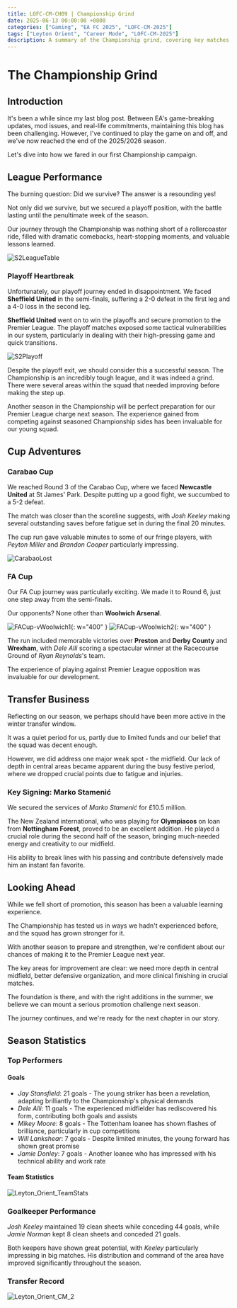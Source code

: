 ```yaml
---
title: LOFC-CM-CH09 | Championship Grind
date: 2025-06-13 00:00:00 +0800
categories: ["Gaming", "EA FC 2025", "LOFC-CM-2025"]
tags: ["Leyton Orient", "Career Mode", "LOFC-CM-2025"]
description: A summary of the Championship grind, covering key matches, player performances, and season outcomes for LOFC-CM-CH09.
---
```

# The Championship Grind

## Introduction

It's been a while since my last blog post. Between EA's game-breaking updates, mod issues, and real-life commitments, maintaining this blog has been challenging. However, I've continued to play the game on and off, and we've now reached the end of the 2025/2026 season.

Let's dive into how we fared in our first Championship campaign.

## League Performance

The burning question: Did we survive? The answer is a resounding yes!

Not only did we survive, but we secured a playoff position, with the battle lasting until the penultimate week of the season.

Our journey through the Championship was nothing short of a rollercoaster ride, filled with dramatic comebacks, heart-stopping moments, and valuable lessons learned.

![S2LeagueTable](/assets/img/LOFC-CM-CH09/S2LeagueTable.png)

### Playoff Heartbreak

Unfortunately, our playoff journey ended in disappointment. We faced **Sheffield United** in the semi-finals, suffering a 2-0 defeat in the first leg and a 4-0 loss in the second leg.

**Sheffield United** went on to win the playoffs and secure promotion to the Premier League. The playoff matches exposed some tactical vulnerabilities in our system, particularly in dealing with their high-pressing game and quick transitions.

![S2Playoff](/assets/img/LOFC-CM-CH09/S2Playoff.png)

Despite the playoff exit, we should consider this a successful season. The Championship is an incredibly tough league, and it was indeed a grind. There were several areas within the squad that needed improving before making the step up.

Another season in the Championship will be perfect preparation for our Premier League charge next season. The experience gained from competing against seasoned Championship sides has been invaluable for our young squad.

## Cup Adventures

### Carabao Cup

We reached Round 3 of the Carabao Cup, where we faced **Newcastle United** at St James' Park. Despite putting up a good fight, we succumbed to a 5-2 defeat.

The match was closer than the scoreline suggests, with *Josh Keeley* making several outstanding saves before fatigue set in during the final 20 minutes.

The cup run gave valuable minutes to some of our fringe players, with *Peyton Miller* and *Brandon Cooper* particularly impressing.

![CarabaoLost](/assets/img/LOFC-CM-CH09/CarabaoLost.png)

### FA Cup

Our FA Cup journey was particularly exciting. We made it to Round 6, just one step away from the semi-finals.

Our opponents? None other than **Woolwich Arsenal**.

![FACup-vWoolwich1](/assets/img/LOFC-CM-CH09/FACup-vWoolwich1.png){: w="400" } 
![FACup-vWoolwich2](/assets/img/LOFC-CM-CH09/FACup-vWoolwich2.png){: w="400" }

The run included memorable victories over **Preston** and **Derby County** and **Wrexham**, with *Dele Alli* scoring a spectacular winner at the Racecourse Ground of *Ryan Reynolds*'s team.

The experience of playing against Premier League opposition was invaluable for our development.

## Transfer Business

Reflecting on our season, we perhaps should have been more active in the winter transfer window.

It was a quiet period for us, partly due to limited funds and our belief that the squad was decent enough.

However, we did address one major weak spot - the midfield. Our lack of depth in central areas became apparent during the busy festive period, where we dropped crucial points due to fatigue and injuries.

### Key Signing: Marko Stamenić

We secured the services of *Marko Stamenić* for £10.5 million.

The New Zealand international, who was playing for **Olympiacos** on loan from **Nottingham Forest**, proved to be an excellent addition. He played a crucial role during the second half of the season, bringing much-needed energy and creativity to our midfield.

His ability to break lines with his passing and contribute defensively made him an instant fan favorite.

## Looking Ahead

While we fell short of promotion, this season has been a valuable learning experience.

The Championship has tested us in ways we hadn't experienced before, and the squad has grown stronger for it.

With another season to prepare and strengthen, we're confident about our chances of making it to the Premier League next year.

The key areas for improvement are clear: we need more depth in central midfield, better defensive organization, and more clinical finishing in crucial matches.

The foundation is there, and with the right additions in the summer, we believe we can mount a serious promotion challenge next season.

The journey continues, and we're ready for the next chapter in our story.

## Season Statistics

### Top Performers

#### Goals

- *Jay Stansfield*: 21 goals - The young striker has been a revelation, adapting brilliantly to the Championship's physical demands
- *Dele Alli*: 11 goals - The experienced midfielder has rediscovered his form, contributing both goals and assists
- *Mikey Moore*: 8 goals - The Tottenham loanee has shown flashes of brilliance, particularly in cup competitions
- *Will Lankshear*: 7 goals - Despite limited minutes, the young forward has shown great promise
- *Jamie Donley*: 7 goals - Another loanee who has impressed with his technical ability and work rate

#### Team Statistics

![Leyton_Orient_TeamStats](/assets/img/LOFC-CM-CH09/Leyton_Orient_CM_1.png)

### Goalkeeper Performance

*Josh Keeley* maintained 19 clean sheets while conceding 44 goals, while *Jamie Norman* kept 8 clean sheets and conceded 21 goals.

Both keepers have shown great potential, with *Keeley* particularly impressing in big matches. His distribution and command of the area have improved significantly throughout the season.

### Transfer Record

![Leyton_Orient_CM_2](/assets/img/LOFC-CM-CH09/Leyton_Orient_CM_2.png)

